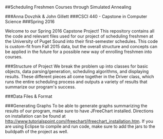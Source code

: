 ##Scheduling Freshmen Courses through Simulated Annealing

###Anna Dovzhik & John Gillett
###CSCI 440 - Capstone in Computer Science
###Spring 2016

Welcome to our Spring 2016 Capstone Project! This repository contains all the code and relevant files used for our project of scheduling freshmen at the University of Puget Sound into their first-semester schedules. This code is custom-fit from Fall 2015 data, but the overall structure and concepts can be applied in the future for a possible new way of enrolling freshmen into courses.

###Structure of Project
We break the problem up into classes for basic objects, data parsing/generation, scheduling algorithms, and displaying results. These different pieces all come together in the Driver class, which runs the entire scheduling process and outputs a variety of results that summarize our program's success.

###Data Files & Format


###Generating Graphs
To be able to generate graphs summarizing the results of our program, make sure to have JFreeChart installed. Directions on installation can be found at http://www.tutorialspoint.com/jfreechart/jfreechart_installation.htm. If you are using Eclipse to compile and run code, make sure to add the jars to the buildpath of the project as well.

